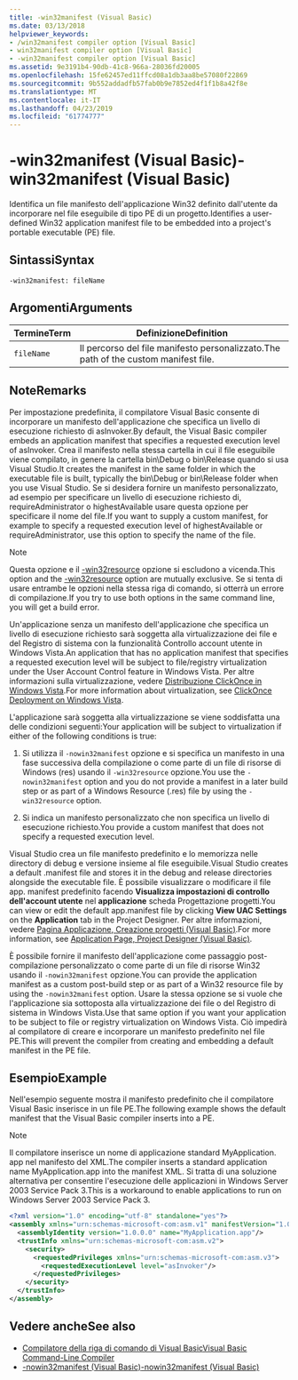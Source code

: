 ```yaml
---
title: -win32manifest (Visual Basic)
ms.date: 03/13/2018
helpviewer_keywords:
- /win32manifest compiler option [Visual Basic]
- win32manifest compiler option [Visual Basic]
- -win32manifest compiler option [Visual Basic]
ms.assetid: 9e3191b4-90db-41c8-966a-28036fd20005
ms.openlocfilehash: 15fe62457ed11ffcd08a1db3aa8be57080f22869
ms.sourcegitcommit: 9b552addadfb57fab0b9e7852ed4f1f1b8a42f8e
ms.translationtype: MT
ms.contentlocale: it-IT
ms.lasthandoff: 04/23/2019
ms.locfileid: "61774777"
---
```

# <a name="-win32manifest-visual-basic"></a><span data-ttu-id="0fcda-102">-win32manifest (Visual Basic)</span><span class="sxs-lookup"><span data-stu-id="0fcda-102">-win32manifest (Visual Basic)</span></span>
<span data-ttu-id="0fcda-103">Identifica un file manifesto dell'applicazione Win32 definito dall'utente da incorporare nel file eseguibile di tipo PE di un progetto.</span><span class="sxs-lookup"><span data-stu-id="0fcda-103">Identifies a user-defined Win32 application manifest file to be embedded into a project's portable executable (PE) file.</span></span>  
  
## <a name="syntax"></a><span data-ttu-id="0fcda-104">Sintassi</span><span class="sxs-lookup"><span data-stu-id="0fcda-104">Syntax</span></span>  
  
```  
-win32manifest: fileName  
```  
  
## <a name="arguments"></a><span data-ttu-id="0fcda-105">Argomenti</span><span class="sxs-lookup"><span data-stu-id="0fcda-105">Arguments</span></span>  
  
|<span data-ttu-id="0fcda-106">Termine</span><span class="sxs-lookup"><span data-stu-id="0fcda-106">Term</span></span>|<span data-ttu-id="0fcda-107">Definizione</span><span class="sxs-lookup"><span data-stu-id="0fcda-107">Definition</span></span>|  
|---|---|  
|`fileName`|<span data-ttu-id="0fcda-108">Il percorso del file manifesto personalizzato.</span><span class="sxs-lookup"><span data-stu-id="0fcda-108">The path of the custom manifest file.</span></span>|  
  
## <a name="remarks"></a><span data-ttu-id="0fcda-109">Note</span><span class="sxs-lookup"><span data-stu-id="0fcda-109">Remarks</span></span>  
 <span data-ttu-id="0fcda-110">Per impostazione predefinita, il compilatore Visual Basic consente di incorporare un manifesto dell'applicazione che specifica un livello di esecuzione richiesto di asInvoker.</span><span class="sxs-lookup"><span data-stu-id="0fcda-110">By default, the Visual Basic compiler embeds an application manifest that specifies a requested execution level of asInvoker.</span></span> <span data-ttu-id="0fcda-111">Crea il manifesto nella stessa cartella in cui il file eseguibile viene compilato, in genere la cartella bin\Debug o bin\Release quando si usa Visual Studio.</span><span class="sxs-lookup"><span data-stu-id="0fcda-111">It creates the manifest in the same folder in which the executable file is built, typically the bin\Debug or bin\Release folder when you use Visual Studio.</span></span> <span data-ttu-id="0fcda-112">Se si desidera fornire un manifesto personalizzato, ad esempio per specificare un livello di esecuzione richiesto di, requireAdministrator o highestAvailable usare questa opzione per specificare il nome del file.</span><span class="sxs-lookup"><span data-stu-id="0fcda-112">If you want to supply a custom manifest, for example to specify a requested execution level of highestAvailable or requireAdministrator, use this option to specify the name of the file.</span></span>  
  
> [!NOTE]
>  <span data-ttu-id="0fcda-113">Questa opzione e il [-win32resource](../../../visual-basic/reference/command-line-compiler/win32resource.md) opzione si escludono a vicenda.</span><span class="sxs-lookup"><span data-stu-id="0fcda-113">This option and the [-win32resource](../../../visual-basic/reference/command-line-compiler/win32resource.md) option are mutually exclusive.</span></span> <span data-ttu-id="0fcda-114">Se si tenta di usare entrambe le opzioni nella stessa riga di comando, si otterrà un errore di compilazione.</span><span class="sxs-lookup"><span data-stu-id="0fcda-114">If you try to use both options in the same command line, you will get a build error.</span></span>  
  
 <span data-ttu-id="0fcda-115">Un'applicazione senza un manifesto dell'applicazione che specifica un livello di esecuzione richiesto sarà soggetta alla virtualizzazione dei file e del Registro di sistema con la funzionalità Controllo account utente in Windows Vista.</span><span class="sxs-lookup"><span data-stu-id="0fcda-115">An application that has no application manifest that specifies a requested execution level will be subject to file/registry virtualization under the User Account Control feature in Windows Vista.</span></span> <span data-ttu-id="0fcda-116">Per altre informazioni sulla virtualizzazione, vedere [Distribuzione ClickOnce in Windows Vista](/visualstudio/deployment/clickonce-deployment-on-windows-vista).</span><span class="sxs-lookup"><span data-stu-id="0fcda-116">For more information about virtualization, see [ClickOnce Deployment on Windows Vista](/visualstudio/deployment/clickonce-deployment-on-windows-vista).</span></span>  
  
 <span data-ttu-id="0fcda-117">L'applicazione sarà soggetta alla virtualizzazione se viene soddisfatta una delle condizioni seguenti:</span><span class="sxs-lookup"><span data-stu-id="0fcda-117">Your application will be subject to virtualization if either of the following conditions is true:</span></span>  
  
1. <span data-ttu-id="0fcda-118">Si utilizza il `-nowin32manifest` opzione e si specifica un manifesto in una fase successiva della compilazione o come parte di un file di risorse di Windows (res) usando il `-win32resource` opzione.</span><span class="sxs-lookup"><span data-stu-id="0fcda-118">You use the `-nowin32manifest` option and you do not provide a manifest in a later build step or as part of a Windows Resource (.res) file by using the `-win32resource` option.</span></span>  
  
2. <span data-ttu-id="0fcda-119">Si indica un manifesto personalizzato che non specifica un livello di esecuzione richiesto.</span><span class="sxs-lookup"><span data-stu-id="0fcda-119">You provide a custom manifest that does not specify a requested execution level.</span></span>  
  
 <span data-ttu-id="0fcda-120">Visual Studio crea un file manifesto predefinito e lo memorizza nelle directory di debug e versione insieme al file eseguibile.</span><span class="sxs-lookup"><span data-stu-id="0fcda-120">Visual Studio creates a default .manifest file and stores it in the debug and release directories alongside the executable file.</span></span> <span data-ttu-id="0fcda-121">È possibile visualizzare o modificare il file app. manifest predefinito facendo **Visualizza impostazioni di controllo dell'account utente** nel **applicazione** scheda Progettazione progetti.</span><span class="sxs-lookup"><span data-stu-id="0fcda-121">You can view or edit the default app.manifest file by clicking **View UAC Settings** on the **Application** tab in the Project Designer.</span></span> <span data-ttu-id="0fcda-122">Per altre informazioni, vedere [Pagina Applicazione, Creazione progetti (Visual Basic)](/visualstudio/ide/reference/application-page-project-designer-visual-basic).</span><span class="sxs-lookup"><span data-stu-id="0fcda-122">For more information, see [Application Page, Project Designer (Visual Basic)](/visualstudio/ide/reference/application-page-project-designer-visual-basic).</span></span>  
  
 <span data-ttu-id="0fcda-123">È possibile fornire il manifesto dell'applicazione come passaggio post-compilazione personalizzato o come parte di un file di risorse Win32 usando il `-nowin32manifest` opzione.</span><span class="sxs-lookup"><span data-stu-id="0fcda-123">You can provide the application manifest as a custom post-build step or as part of a Win32 resource file by using the `-nowin32manifest` option.</span></span> <span data-ttu-id="0fcda-124">Usare la stessa opzione se si vuole che l'applicazione sia sottoposta alla virtualizzazione dei file o del Registro di sistema in Windows Vista.</span><span class="sxs-lookup"><span data-stu-id="0fcda-124">Use that same option if you want your application to be subject to file or registry virtualization on Windows Vista.</span></span> <span data-ttu-id="0fcda-125">Ciò impedirà al compilatore di creare e incorporare un manifesto predefinito nel file PE.</span><span class="sxs-lookup"><span data-stu-id="0fcda-125">This will prevent the compiler from creating and embedding a default manifest in the PE file.</span></span>  
  
## <a name="example"></a><span data-ttu-id="0fcda-126">Esempio</span><span class="sxs-lookup"><span data-stu-id="0fcda-126">Example</span></span>  
 <span data-ttu-id="0fcda-127">Nell'esempio seguente mostra il manifesto predefinito che il compilatore Visual Basic inserisce in un file PE.</span><span class="sxs-lookup"><span data-stu-id="0fcda-127">The following example shows the default manifest that the Visual Basic compiler inserts into a PE.</span></span>  
  
> [!NOTE]
>  <span data-ttu-id="0fcda-128">Il compilatore inserisce un nome di applicazione standard MyApplication. app nel manifesto del XML.</span><span class="sxs-lookup"><span data-stu-id="0fcda-128">The compiler inserts a standard application name MyApplication.app into the manifest XML.</span></span> <span data-ttu-id="0fcda-129">Si tratta di una soluzione alternativa per consentire l'esecuzione delle applicazioni in Windows Server 2003 Service Pack 3.</span><span class="sxs-lookup"><span data-stu-id="0fcda-129">This is a workaround to enable applications to run on Windows Server 2003 Service Pack 3.</span></span>  
  
```xml  
<?xml version="1.0" encoding="utf-8" standalone="yes"?>  
<assembly xmlns="urn:schemas-microsoft-com:asm.v1" manifestVersion="1.0">  
  <assemblyIdentity version="1.0.0.0" name="MyApplication.app"/>  
  <trustInfo xmlns="urn:schemas-microsoft-com:asm.v2">  
    <security>  
      <requestedPrivileges xmlns="urn:schemas-microsoft-com:asm.v3">  
        <requestedExecutionLevel level="asInvoker"/>  
      </requestedPrivileges>  
    </security>  
  </trustInfo>  
</assembly>  
```  
  
## <a name="see-also"></a><span data-ttu-id="0fcda-130">Vedere anche</span><span class="sxs-lookup"><span data-stu-id="0fcda-130">See also</span></span>

- [<span data-ttu-id="0fcda-131">Compilatore della riga di comando di Visual Basic</span><span class="sxs-lookup"><span data-stu-id="0fcda-131">Visual Basic Command-Line Compiler</span></span>](../../../visual-basic/reference/command-line-compiler/index.md)
- [<span data-ttu-id="0fcda-132">-nowin32manifest (Visual Basic)</span><span class="sxs-lookup"><span data-stu-id="0fcda-132">-nowin32manifest (Visual Basic)</span></span>](../../../visual-basic/reference/command-line-compiler/nowin32manifest.md)
